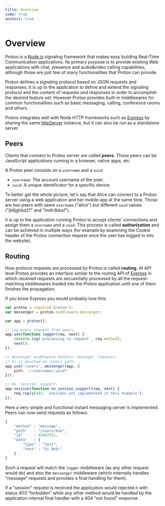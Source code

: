 ```yaml
---
title: Overview
code: true
anchors: true
---
```



# Overview

Protoo is a [Node.js](http://nodejs.org/) signaling framework that makes easy building Real-Time Communication applications. Its primary purpose is to provide existing Web applications with chat, presence and audio&video calling capabilities, although those are just few of many functionalities that Protoo can provide.

Protoo defines a signaling protocol based on JSON requests and responses. It is up to the application to define and extend the signaling protocol and the content of requests and responses in order to accomplish the desired feature set. However Protoo provides built-in middlewares for common functionalities such as basic messaging, calling, conference rooms and others.

Protoo integrates well with Node HTTP frameworks such as [Express](http://expressjs.com/) by sharing the same [httpServer](http://nodejs.org/api/http.html#http_http_createserver_requestlistener) instance, but it can also be run as a standalone server.


## Peers

Clients that connect to Protoo server are called **peers**. Those peers can be JavaScript applications running in a browser, native apps, etc.

A Protoo peer consists on a `username` and a `uuid`:

* `username`: The account username of the peer.
* `uuid`: A unique identificator for a specific device.

To better get the whole picture, let's say that Alice can connect to a Protoo server using a web application and her mobile app at the same time. Those are two peers with same `username` ("alice") but different `uuid` values ("jk6jghbd21" and "hvth3bksf").

It is up to the application running Protoo to accept clients' connections and assign them a `username` and a `uuid`. This process is called **authorization** and can be achieved in multiple ways (for example by examining the Cookie header of the Protoo connection request once the user has logged in into the website).


## Routing

How protocol requests are processed by Protoo is called **routing**. At API level Protoo provides an interface similar to the routing API of [Express](http://expressjs.com/) in which received requests are secuentially processed by all the request-matching middlewares loaded into the Protoo application until one of them finishes the propagation.

If you know Express you would probably love this:

```javascript
var protoo = require('protoo');
var messenger = protoo.middleware.messenger;

var app = protoo();

// Log every request from peers.
app.use(function logger(req, next) {
    console.log('processing %s request', req.method);
    next();
});

// messenger middleware handles 'message' requests.
// It is mounted on /users path.
app.use('/users', messenger(app, {
    path: '/:username/:uuid?'
}));

// No 'session' support.
app.session(function no_session_support(req, next) {
    req.reply(403, 'sessions not implemented in this example');
});
```

Here a very simple and functional instant messaging server is implemented. Peers can now send requests as follows:

```javascript
{
    "method" : "message",
    "path"   : "/users/bob",
    "id"     : 45983751,
    "data"   : {
        "type" : "text",
        "text" : "hi Bob!"
    }
}
```

Such a request will match the `logger` middleware (as any other request would do) and also the `messenger` middleware (which internally handles "message" requests and provides a final handling for them).

If a "session" request is received the application would rejected it with status 403 "forbidden" while any other method would be handled by the application internal final handler with a 404 "not found" response.
